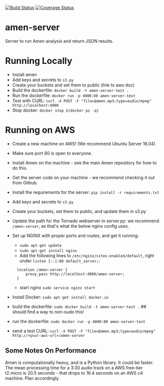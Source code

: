 [![Build Status](https://travis-ci.org/algorithmic-music-exploration/amen-server.svg?branch=master)](https://travis-ci.org/algorithmic-music-exploration/amen-server.svg?branch=master) [![Coverage Status](https://coveralls.io/repos/github/algorithmic-music-exploration/amen-server/badge.svg?branch=add-coveralls)](https://coveralls.io/github/algorithmic-music-exploration/amen-server?branch=add-coveralls)

# amen-server
Server to run Amen analysis and return JSON results.

# Running Locally
- Install amen
- Add keys and secrets to `s3.py`
- Create your buckets and set them to public (link to aws doc)
- Build the dockerfile:  `docker build -t amen-server-test .`
- Run the dockerfile:  `docker run -p 4000:80 amen-server-test`
- Test with CURL: `curl -X POST -F "file=@amen.mp3;type=audio/mpeg" http://localhost:4000`
- Stop docker:  `docker stop $(docker ps -q)`

# Running on AWS
- Create a new machine on AWS!  (We recommend Ubuntu Server 16.04)
- Make sure port 80 is open to everyone.
- Install Amen on the machine - see the main Amen repository for how to do this.
- Get the server code on your machine - we recommend checking it out from Github.
- Install the requirements for the server:  `pip install -r requirements.txt`

- Add keys and secrets to `s3.py`
- Create your buckets, set them to public, and update them in s3.py

- Update the path for the Tornado webserver in server.py:  we recommend `/amen-server`, as that's what the below nginx config uses.
- Set up NGINX with proper ports and routes, and get it running:
  - `sudo apt-get update`
  - `sudo apt-get install nginx`
  - Add the following lines to `/etc/nginx/sites-enabled/default`, right under `listen [::]:80 default_server;`:
  ```
    location /amen-server {
        proxy_pass http://localhost:4000/amen-server;
    }
  ```
  - start nginx `sudo service nginx start`

- Install Docker:  `sudo apt-get install docker.io`
- build the dockerfile:  `sudo docker build -t amen-server-test .` ## should find a way to non-sudo this!
- run the dockerfile:  `sudo docker run -p 4000:80 amen-server-test`
- send a test CURL:  `curl -X POST -F "file=@amen.mp3;type=audio/mpeg" http://<your-aws-url>/amen-server`

## Some Notes On Performance
Amen is computationally heavy, and is a Python library.  It could be faster. The mean processing time for a 3:30 audio track on a AWS free-tier t2.micro is 20.5 seconds - that drops to 16.4 seconds on an AWS c4 machine.  Plan accordingly.
